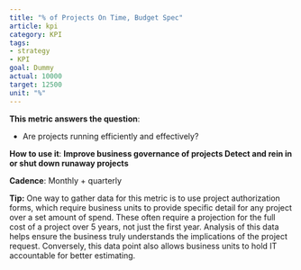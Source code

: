 ```yaml
---
title: "% of Projects On Time, Budget Spec"
article: kpi
category: KPI
tags:
- strategy
- KPI
goal: Dummy
actual: 10000
target: 12500
unit: "%"
---
```


**This metric answers the question**:
* Are projects running efficiently and effectively?

**How to use it**:
**Improve business governance of projects
Detect and rein in or shut down runaway projects**

**Cadence**:
Monthly + quarterly 

**Tip:**
One way to gather data for this metric is to use project authorization forms, which require business units to provide specific detail for any project over a set amount of spend. These often require a projection for the full cost of a project over 5 years, not just the first year. Analysis of this data helps ensure the business truly understands the implications of the project request. Conversely, this data point also allows business units to hold IT accountable for better estimating.